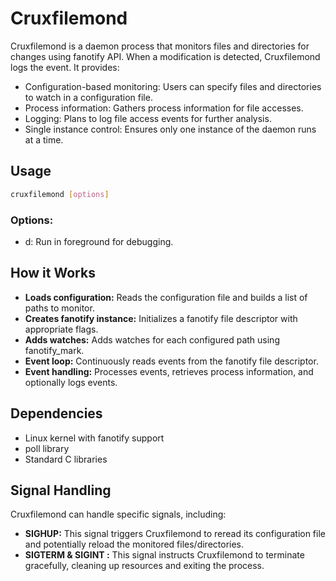 # Cruxfilemond

Cruxfilemond is a daemon process that monitors files and directories for changes using fanotify API. When a modification is detected, Cruxfilemond logs the event.
It provides:

- Configuration-based monitoring: Users can specify files and directories to watch in a configuration file.
- Process information: Gathers process information for file accesses.
- Logging: Plans to log file access events for further analysis.
- Single instance control: Ensures only one instance of the daemon runs at a time.

## Usage

```Bash
cruxfilemond [options]
```

### Options:

- d: Run in foreground for debugging.

## How it Works

- **Loads configuration:** Reads the configuration file and builds a list of paths to monitor.
- **Creates fanotify instance:** Initializes a fanotify file descriptor with appropriate flags.
- **Adds watches:** Adds watches for each configured path using fanotify_mark.
- **Event loop:** Continuously reads events from the fanotify file descriptor.
- **Event handling:** Processes events, retrieves process information, and optionally logs events.

## Dependencies

- Linux kernel with fanotify support
- poll library
- Standard C libraries

## Signal Handling

Cruxfilemond can handle specific signals, including:

- **SIGHUP:** This signal triggers Cruxfilemond to reread its configuration file and potentially reload the monitored files/directories.
- **SIGTERM & SIGINT :** This signal instructs Cruxfilemond to terminate gracefully, cleaning up resources and exiting the process.
